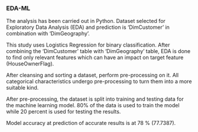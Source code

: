 ### EDA-ML

The analysis has been carried out in Python. Dataset selected for Exploratory Data Analysis (EDA) and prediction is ‘DimCustomer’ in combination with ‘DimGeography’. 

This study uses Logistics Regression for binary classification. After combining the ‘DimCustomer’ table with ‘DimGeography’ table, EDA is done to find only relevant features which can have an impact on target feature (HouseOwnerFlag).

After cleansing and sorting a dataset, perform pre-processing on it. All categorical characteristics undergo pre-processing to turn them into a more suitable kind.

After pre-processing, the dataset is split into training and testing data for the machine learning model. 80% of the data is used to train the model while 20 percent is used for testing the results.

Model accuracy at prediction of accurate results is at 78 % (77.7387).
